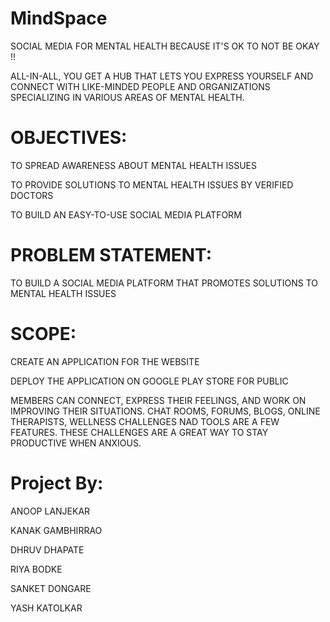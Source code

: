 # MindSpace

SOCIAL MEDIA FOR MENTAL HEALTH
BECAUSE IT'S OK TO NOT BE OKAY !!

ALL-IN-ALL, YOU GET A HUB THAT LETS YOU EXPRESS YOURSELF AND CONNECT WITH LIKE-MINDED PEOPLE AND ORGANIZATIONS SPECIALIZING IN VARIOUS AREAS OF MENTAL HEALTH.

# OBJECTIVES:

TO SPREAD AWARENESS ABOUT MENTAL HEALTH ISSUES

TO PROVIDE SOLUTIONS TO MENTAL HEALTH ISSUES BY VERIFIED DOCTORS

TO BUILD AN EASY-TO-USE SOCIAL MEDIA PLATFORM

# PROBLEM STATEMENT:

TO BUILD A SOCIAL MEDIA PLATFORM THAT PROMOTES SOLUTIONS TO MENTAL HEALTH ISSUES

# SCOPE:

CREATE AN APPLICATION FOR THE WEBSITE

DEPLOY THE APPLICATION ON GOOGLE PLAY STORE FOR PUBLIC

MEMBERS CAN CONNECT, EXPRESS THEIR FEELINGS, AND WORK ON IMPROVING THEIR SITUATIONS. CHAT ROOMS, FORUMS, BLOGS, ONLINE THERAPISTS, WELLNESS CHALLENGES NAD TOOLS ARE A FEW FEATURES.
THESE CHALLENGES ARE A GREAT WAY TO STAY PRODUCTIVE WHEN ANXIOUS.

# Project By:

ANOOP LANJEKAR

KANAK GAMBHIRRAO

DHRUV DHAPATE

RIYA BODKE

SANKET DONGARE

YASH KATOLKAR
